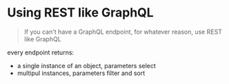 # Using REST like GraphQL

> If you can't have a GraphQL endpoint, for whatever reason, use REST like GraphQL

every endpoint returns:

- a single instance of an object, parameters select
- multipul instances, parameters filter and sort
